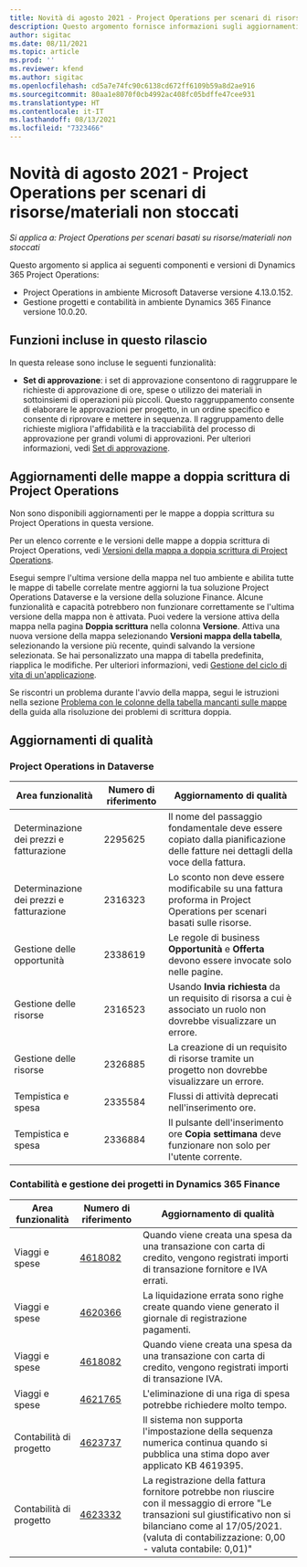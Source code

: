 ```yaml
---
title: Novità di agosto 2021 - Project Operations per scenari di risorse/materiali non stoccati
description: Questo argomento fornisce informazioni sugli aggiornamenti di qualità disponibili nella versione di agosto 2021 di Project Operations per scenari di risorse/materiali non stoccati.
author: sigitac
ms.date: 08/11/2021
ms.topic: article
ms.prod: ''
ms.reviewer: kfend
ms.author: sigitac
ms.openlocfilehash: cd5a7e74fc90c6138cd672ff6109b59a8d2ae916
ms.sourcegitcommit: 80aa1e8070f0cb4992ac408fc05bdffe47cee931
ms.translationtype: HT
ms.contentlocale: it-IT
ms.lasthandoff: 08/13/2021
ms.locfileid: "7323466"
---
```

# <a name="whats-new-august-2021---project-operations-for-resourcenon-stocked-based-scenarios"></a>Novità di agosto 2021 - Project Operations per scenari di risorse/materiali non stoccati

*Si applica a: Project Operations per scenari basati su risorse/materiali non stoccati*

Questo argomento si applica ai seguenti componenti e versioni di Dynamics 365 Project Operations:

   - Project Operations in ambiente Microsoft Dataverse versione 4.13.0.152.
   - Gestione progetti e contabilità in ambiente Dynamics 365 Finance versione 10.0.20.

## <a name="features-included-in-this-release"></a>Funzioni incluse in questo rilascio

In questa release sono incluse le seguenti funzionalità:

- **Set di approvazione**: i set di approvazione consentono di raggruppare le richieste di approvazione di ore, spese o utilizzo dei materiali in sottoinsiemi di operazioni più piccoli. Questo raggruppamento consente di elaborare le approvazioni per progetto, in un ordine specifico e consente di riprovare e mettere in sequenza. Il raggruppamento delle richieste migliora l'affidabilità e la tracciabilità del processo di approvazione per grandi volumi di approvazioni. Per ulteriori informazioni, vedi [Set di approvazione](../approvals/approval-sets.md).

## <a name="project-operations-dual-write-maps-updates"></a>Aggiornamenti delle mappe a doppia scrittura di Project Operations

Non sono disponibili aggiornamenti per le mappe a doppia scrittura su Project Operations in questa versione. 

Per un elenco corrente e le versioni delle mappe a doppia scrittura di Project Operations, vedi [Versioni della mappa a doppia scrittura di Project Operations](../environment/resource-dual-write-maps.md).

Esegui sempre l'ultima versione della mappa nel tuo ambiente e abilita tutte le mappe di tabelle correlate mentre aggiorni la tua soluzione Project Operations Dataverse e la versione della soluzione Finance. Alcune funzionalità e capacità potrebbero non funzionare correttamente se l'ultima versione della mappa non è attivata. Puoi vedere la versione attiva della mappa nella pagina **Doppia scrittura** nella colonna **Versione**. Attiva una nuova versione della mappa selezionando **Versioni mappa della tabella**, selezionando la versione più recente, quindi salvando la versione selezionata. Se hai personalizzato una mappa di tabella predefinita, riapplica le modifiche. Per ulteriori informazioni, vedi [Gestione del ciclo di vita di un'applicazione](/dynamics365/fin-ops-core/dev-itpro/data-entities/dual-write/app-lifecycle-management).

Se riscontri un problema durante l'avvio della mappa, segui le istruzioni nella sezione [Problema con le colonne della tabella mancanti sulle mappe](/dynamics365/fin-ops-core/dev-itpro/data-entities/dual-write/dual-write-troubleshooting-finops-upgrades#missing-table-columns-issue-on-maps) della guida alla risoluzione dei problemi di scrittura doppia.

## <a name="quality-updates"></a>Aggiornamenti di qualità

### <a name="project-operations-on-dataverse"></a>Project Operations in Dataverse

| **Area funzionalità** | **Numero di riferimento** | **Aggiornamento di qualità** |
| --- | --- | --- |
| Determinazione dei prezzi e fatturazione | 2295625 | Il nome del passaggio fondamentale deve essere copiato dalla pianificazione delle fatture nei dettagli della voce della fattura. |
| Determinazione dei prezzi e fatturazione | 2316323 | Lo sconto non deve essere modificabile su una fattura proforma in Project Operations per scenari basati sulle risorse. |
| Gestione delle opportunità | 2338619 | Le regole di business **Opportunità** e **Offerta** devono essere invocate solo nelle pagine. |
| Gestione delle risorse | 2316523 | Usando **Invia richiesta** da un requisito di risorsa a cui è associato un ruolo non dovrebbe visualizzare un errore. |
| Gestione delle risorse | 2326885 | La creazione di un requisito di risorse tramite un progetto non dovrebbe visualizzare un errore. |
| Tempistica e spesa | 2335584 | Flussi di attività deprecati nell'inserimento ore. |
| Tempistica e spesa | 2336884 | Il pulsante dell'inserimento ore **Copia settimana** deve funzionare non solo per l'utente corrente. |


### <a name="project-management-and-accounting-on-dynamics-365-finance"></a>Contabilità e gestione dei progetti in Dynamics 365 Finance

| Area funzionalità | Numero di riferimento | Aggiornamento di qualità |
| --- | --- | --- |
| Viaggi e spese | [4618082](https://fix.lcs.dynamics.com/Issue/Details?kb=4618082&amp;bugId=583101&amp;dbType=3&amp;qc=9c85ac8ca1e5e9cd07fac9e9aa2cb0914724e28b86ad3339dacf7741f554c605) | Quando viene creata una spesa da una transazione con carta di credito, vengono registrati importi di transazione fornitore e IVA errati. |
| Viaggi e spese | [4620366](https://fix.lcs.dynamics.com/Issue/Details?kb=4620366&amp;bugId=579485&amp;dbType=3&amp;qc=e864789bd95505ea624c537d585bf113c2de60b97c88439d44693dbd85aa8e92) | La liquidazione errata sono righe create quando viene generato il giornale di registrazione pagamenti. |
| Viaggi e spese | [4618082](https://fix.lcs.dynamics.com/Issue/Details?kb=4618082&amp;bugId=583101&amp;dbType=3&amp;qc=9c85ac8ca1e5e9cd07fac9e9aa2cb0914724e28b86ad3339dacf7741f554c605) | Quando viene creata una spesa da una transazione con carta di credito, vengono registrati importi di transazione IVA. |
| Viaggi e spese | [4621765](https://fix.lcs.dynamics.com/Issue/Details?kb=4621765&amp;bugId=587306&amp;dbType=3&amp;qc=6fbfad0123d4e95eaf8d5a5a2f6c354577c991b7905c852ab02d1f94e728a876) | L'eliminazione di una riga di spesa potrebbe richiedere molto tempo. |
| Contabilità di progetto | [4623737](https://fix.lcs.dynamics.com/Issue/Details?kb=4623737&amp;bugId=598109&amp;dbType=3&amp;qc=4101fc5865201e21815299f2ff11ae46d5d5370510868df86c25ee09a8ca1a0c) | Il sistema non supporta l'impostazione della sequenza numerica continua quando si pubblica una stima dopo aver applicato KB 4619395. |
| Contabilità di progetto | [4623332](https://fix.lcs.dynamics.com/Issue/Details?kb=4623332&amp;bugId=586034&amp;dbType=3&amp;qc=2f64bb1977c4a9c9dd2ce9de7e72230b86eca14b6295c5bbfb614ea97ad81caf) | La registrazione della fattura fornitore potrebbe non riuscire con il messaggio di errore "Le transazioni sul giustificativo non si bilanciano come al 17/05/2021. (valuta di contabilizzazione: 0,00 - valuta contabile: 0,01)" |
